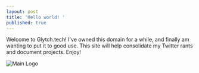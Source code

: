 ```yaml
---
layout: post
title: 'Hello world! '
published: true
---
```

Welcome to Glytch.tech! I've owned this domain for a while, and finally am wanting to put it to good use. This site will help consolidate my Twitter rants and document projects. Enjoy! 

![Main Logo]({{site.baseurl}}images/logo.png)
